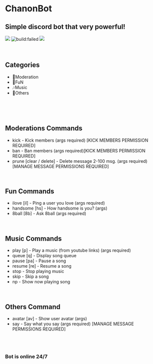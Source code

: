 # <div align = 'center'>
<h1>ChanonBot</h1>
<h2>Simple discord bot that very powerful!</h2>
<a href="https://www.codacy.com/manual/Ayumi-Kaito/GearBot?utm_source=github.com&amp;utm_medium=referral&amp;utm_content=Ayumi-Kaito/GearBot&amp;utm_campaign=Badge_Grade_Dashboard"><img src="https://app.codacy.com/project/badge/Grade/3c53d6f900694a24a36adc6136c53472"></a>
<a title="Latest push build on default branch: failed" class="pointer open-popup">
    <img src="https://travis-ci.org/Ayumi-Kaito/ChanonBot.svg?branch=master&amp;status=failed" alt="build:failed">
  </a>
<img src="https://camo.githubusercontent.com/d4b57477e3cb99d69fe123e12a8810db2f817c7c/68747470733a2f2f646570656e6461626f742d6261646765732e6769746875626170702e636f6d2f6261646765732f636f6d7061746962696c6974795f73636f72653f646570656e64656e63792d6e616d653d6e6f64652d6665746368267061636b6167652d6d616e616765723d6e706d5f616e645f7961726e2670726576696f75732d76657273696f6e3d322e362e30266e65772d76657273696f6e3d322e362e31">
  <br/>
  <br/>
    <br/>
<h2>Categories</h2>
<ul>
  <li>🔨Moderation</li>
  <li>🎈FuN</li>
  <li>🎶Music</li>
  <li>💉Others</li>
  </ul>
  <br/>
    <br/>
      <br/>

<h2>Moderations Commands</h2>
<ul>
  <li>kick - Kick members  (args required) [KICK MEMBERS PERMISSION REQUIRED]</li>
  <li>ban - Ban members (args required)[KICK MEMBERS PERMISSION REQUIRED]</li>
  <li>prune [clear / delete] - Delete message 2-100 msg. (args required)[MANAGE MESSAGE PERMISSIONS REQUIRED]</li>
  </ul>
    <br/>
<h2>Fun Commands</h2>
  <ul>
  <li>ilove [il] - Ping a user you love (args required) </li>
  <li>handsome [hs] - How handsome is you? (args)</li>
  <li>8ball [8b] - Ask 8ball (args required)</li>
  </ul>
    <br/>
<h2>Music Commands</h2>
<ul>
  <li>play [p] - Play a music (from youtube links) (args required)</li>
  <li>queue [q] - Display song queue</li>
  <li>pause [pa] - Pause a song</li>
  <li>resume [re] - Resume a song</li>
  <li>stop - Stop playing music</li>
  <li>skip - Skip a song</li>
  <li>np - Show now playing song</li>
  </ul>
    <br/>
<h2>Others Command</h2>
<ul>
  <li>avatar [av] - Show user avatar (args)</li>
    <li>say - Say what you say (args required) [MANAGE MESSAGE PERMISSIONS REQUIRED]</li>
  </ul>
  <br/>
    <br/>
  <h3>Bot is online 24/7</h3>
  </div>
